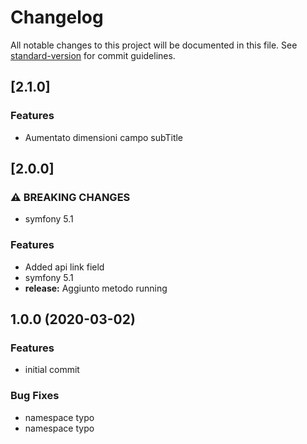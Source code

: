 # Changelog

All notable changes to this project will be documented in this file. See [standard-version](https://github.com/conventional-changelog/standard-version) for commit guidelines.

## [2.1.0]


### Features

* Aumentato dimensioni campo subTitle

## [2.0.0]


### ⚠ BREAKING CHANGES

* symfony 5.1

### Features

* Added api link field
* symfony 5.1
* **release:** Aggiunto metodo running

## 1.0.0 (2020-03-02)


### Features

* initial commit


### Bug Fixes

* namespace typo
* namespace typo
